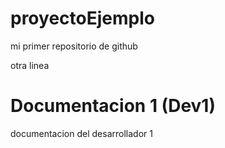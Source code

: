# proyectoEjemplo
mi primer repositorio de github

otra linea
# Documentacion 1 (Dev1)
documentacion del desarrollador 1